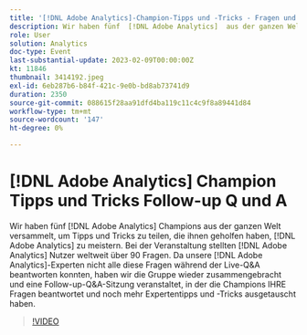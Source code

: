 ```yaml
---
title: '[!DNL Adobe Analytics]-Champion-Tipps und -Tricks - Fragen und Antworten'
description: Wir haben fünf  [!DNL Adobe Analytics]  aus der ganzen Welt versammelt, um Tipps und Tricks zu teilen, die ihnen halfen,  [!DNL Adobe Analytics]. During the event, over 90 questions were asked by [!DNL Adobe Analytics]  auf der ganzen Welt zu meistern. Da unsere  [!DNL Adobe Analytics] -Experten nicht in der Lage waren, alle diese Fragen während der Live-Fragen und -Antworten zu beantworten, haben wir die Gruppe wieder zusammengebracht und eine Follow-up-Frage und -Sitzung veranstaltet, in der die Champions IHRE Fragen beantwortet und noch mehr Expertentipps und -tricks ausgetauscht haben.
role: User
solution: Analytics
doc-type: Event
last-substantial-update: 2023-02-09T00:00:00Z
kt: 11846
thumbnail: 3414192.jpeg
exl-id: 6eb287b6-b84f-421c-9e0b-bd8ab73741d9
duration: 2350
source-git-commit: 088615f28aa91dfd4ba119c11c4c9f8a89441d84
workflow-type: tm+mt
source-wordcount: '147'
ht-degree: 0%

---
```


# [!DNL Adobe Analytics] Champion Tipps und Tricks Follow-up Q und A

Wir haben fünf [!DNL Adobe Analytics] Champions aus der ganzen Welt versammelt, um Tipps und Tricks zu teilen, die ihnen geholfen haben, [!DNL Adobe Analytics] zu meistern. Bei der Veranstaltung stellten [!DNL Adobe Analytics] Nutzer weltweit über 90 Fragen. Da unsere [!DNL Adobe Analytics]-Experten nicht alle diese Fragen während der Live-Q&amp;A beantworten konnten, haben wir die Gruppe wieder zusammengebracht und eine Follow-up-Q&amp;A-Sitzung veranstaltet, in der die Champions IHRE Fragen beantwortet und noch mehr Expertentipps und -Tricks ausgetauscht haben.

>[!VIDEO](https://video.tv.adobe.com/v/3414192/?quality=12&learn=on)
